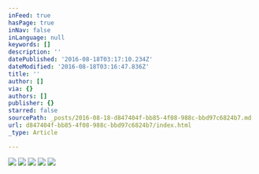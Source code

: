 ```yaml
---
inFeed: true
hasPage: true
inNav: false
inLanguage: null
keywords: []
description: ''
datePublished: '2016-08-18T03:17:10.234Z'
dateModified: '2016-08-18T03:16:47.836Z'
title: ''
author: []
via: {}
authors: []
publisher: {}
starred: false
sourcePath: _posts/2016-08-18-d847404f-bb85-4f08-988c-bbd97c6824b7.md
url: d847404f-bb85-4f08-988c-bbd97c6824b7/index.html
_type: Article

---
```

![](https://the-grid-user-content.s3-us-west-2.amazonaws.com/c60658d0-ac0e-4f89-95a1-549e4d4ac6aa.png)
![](https://the-grid-user-content.s3-us-west-2.amazonaws.com/f18c474b-8cfe-4b49-af56-5352127e17f3.png)
![](https://the-grid-user-content.s3-us-west-2.amazonaws.com/9031c061-8a24-44fd-b0c0-34a8140e8f7f.png)
![](https://the-grid-user-content.s3-us-west-2.amazonaws.com/a9c2e62c-6dcd-4e52-abf0-91c5b23cb6c0.jpg)
![](https://the-grid-user-content.s3-us-west-2.amazonaws.com/ccc241a3-2b12-4226-a137-eec676bf5c4e.jpg)